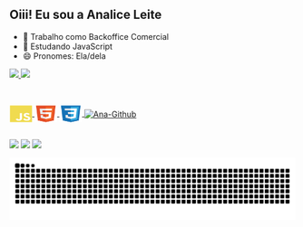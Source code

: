 ## Oiii! Eu sou a Analice Leite

- 🔭 Trabalho como Backoffice Comercial
- 🌱 Estudando JavaScript
- 😄 Pronomes: Ela/dela

<div>
  <a href="https://github.com/analiceleite">
  <img height="180em" src="https://github-readme-stats.vercel.app/api?username=analiceleite&show_icons=true&theme=algolia&include_all_commits=true&count_private=true"/>
  <img height="180em" src="https://github-readme-stats.vercel.app/api/top-langs/?username=analiceleite&layout=compact&langs_count=7&theme=algolia"/>
</div>
  
  ##
  
<div style="display: inline_block"><br>
  <img align="center" alt="Ana-Js" height="30" width="40" src="https://raw.githubusercontent.com/devicons/devicon/master/icons/javascript/javascript-plain.svg">
  <img align="center" alt="Ana-HTML" height="30" width="40" src="https://raw.githubusercontent.com/devicons/devicon/master/icons/html5/html5-original.svg">
  <img align="center" alt="Ana-CSS" height="30" width="40" src="https://raw.githubusercontent.com/devicons/devicon/master/icons/css3/css3-original.svg">
  <img align="center" alt="Ana-Github" height="30" width="40" src="https://cdn.jsdelivr.net/gh/devicons/devicon/icons/git/git-original.svg" />
</div>
  
  ##
  
<div>
  <a href="https://instagram.com/analiceleite" target="_blank"><img src="https://img.shields.io/badge/-Instagram-%23E4405F?style=for-the-badge&logo=instagram&logoColor=white" target="_blank"></a>
  <a href="https://www.linkedin.com/in/analice-leite-a3804a178" target="_blank"><img src="https://img.shields.io/badge/-LinkedIn-%230077B5?style=for-the-badge&logo=linkedin&logoColor=white" target="_blank"></a> 
  <a href="https://mail.google.com/mail/u/1/#inbox" target="_blank"><img src="https://img.shields.io/badge/Gmail-D14836?style=for-the-badge&logo=gmail&logoColor=white" target="_blank"></a> 
  
</div>

![snake gif](https://github.com/analiceleite/analiceleite/blob/output/github-contribution-grid-snake.svg)
